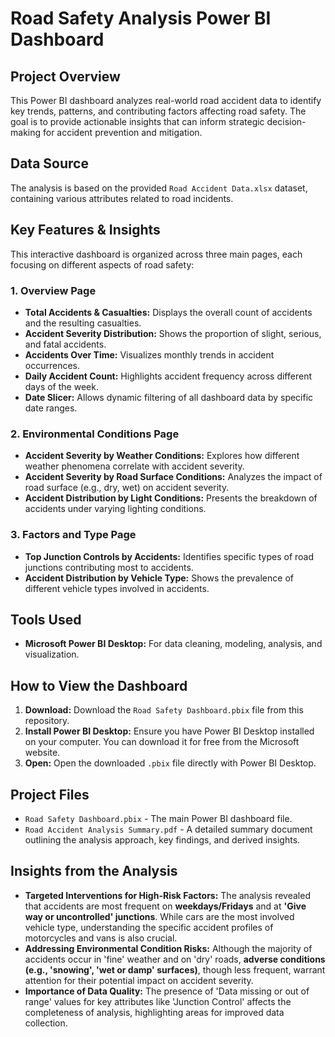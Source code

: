 # Road Safety Analysis Power BI Dashboard

## Project Overview

This Power BI dashboard analyzes real-world road accident data to identify key trends, patterns, and contributing factors affecting road safety. The goal is to provide actionable insights that can inform strategic decision-making for accident prevention and mitigation.

## Data Source

The analysis is based on the provided `Road Accident Data.xlsx` dataset, containing various attributes related to road incidents.

## Key Features & Insights

This interactive dashboard is organized across three main pages, each focusing on different aspects of road safety:

### 1. Overview Page

* **Total Accidents & Casualties:** Displays the overall count of accidents and the resulting casualties.
* **Accident Severity Distribution:** Shows the proportion of slight, serious, and fatal accidents.
* **Accidents Over Time:** Visualizes monthly trends in accident occurrences.
* **Daily Accident Count:** Highlights accident frequency across different days of the week.
* **Date Slicer:** Allows dynamic filtering of all dashboard data by specific date ranges.

### 2. Environmental Conditions Page

* **Accident Severity by Weather Conditions:** Explores how different weather phenomena correlate with accident severity.
* **Accident Severity by Road Surface Conditions:** Analyzes the impact of road surface (e.g., dry, wet) on accident severity.
* **Accident Distribution by Light Conditions:** Presents the breakdown of accidents under varying lighting conditions.

### 3. Factors and Type Page

* **Top Junction Controls by Accidents:** Identifies specific types of road junctions contributing most to accidents.
* **Accident Distribution by Vehicle Type:** Shows the prevalence of different vehicle types involved in accidents.

## Tools Used

* **Microsoft Power BI Desktop:** For data cleaning, modeling, analysis, and visualization.

## How to View the Dashboard

1.  **Download:** Download the `Road Safety Dashboard.pbix` file from this repository.
2.  **Install Power BI Desktop:** Ensure you have Power BI Desktop installed on your computer. You can download it for free from the Microsoft website.
3.  **Open:** Open the downloaded `.pbix` file directly with Power BI Desktop.

## Project Files

* `Road Safety Dashboard.pbix` - The main Power BI dashboard file.
* `Road Accident Analysis Summary.pdf` - A detailed summary document outlining the analysis approach, key findings, and derived insights.

## Insights from the Analysis

* **Targeted Interventions for High-Risk Factors:** The analysis revealed that accidents are most frequent on **weekdays/Fridays** and at **'Give way or uncontrolled' junctions**. While cars are the most involved vehicle type, understanding the specific accident profiles of motorcycles and vans is also crucial.
* **Addressing Environmental Condition Risks:** Although the majority of accidents occur in 'fine' weather and on 'dry' roads, **adverse conditions (e.g., 'snowing', 'wet or damp' surfaces)**, though less frequent, warrant attention for their potential impact on accident severity.
* **Importance of Data Quality:** The presence of 'Data missing or out of range' values for key attributes like 'Junction Control' affects the completeness of analysis, highlighting areas for improved data collection.
